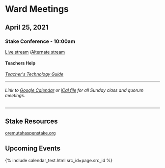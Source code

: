 # Ward Meetings

## April 25, 2021

### Stake Conference - 10:00am

[Live stream](http://mywebcast.churchofjesuschrist.org/Events/oremutahaspenstake)
/[Alternate stream](https://www.facebook.com/100001258077499/videos/4233315546720339/)

<!--[Aspen 11th Ward Sacrament Meeting](https://www.youtube.com/watch?v=dgJFqi8tMXk) *(link will be available approx. 20 minutes before the start of the meeting each week)*-->

<!--[Group assignments](https://docs.google.com/document/d/1mpLDtxDyq9XB_umNcKlkvhGHiGv-0iW3OCYqaRxaDrI/preview) for weekly attendance.-->

<!--### 2nd Hour Meetings - 1:30pm

[Gospel Doctrine](https://us02web.zoom.us/j/6270768192?pwd=WE5IakduUTViQmNhd0NpdzZLSlp3UT09)

[All Youth Classes](https://zoom.us/j/94692579781?pwd=WTZLVHhnQUxNNjV1bGVsb0wyQ3ArQT09)
* When you join the zoom meeting, find the breakout room for your class, and join there.
* We will have someone helping direct people into the right rooms if needed.

[YSA - Jones](https://meet.google.com/uxh-tedi-wum)

#### Which Youth Class am I in?
##### Course 11
Austin Adams, Henry Boice, Isabella Burr, Kai Chantry, Brooke Johnson, Landon Lupus, Alice McGrath, Kiara Niklitschek, Joshua Reid, Gustavo Rocha, Jett Ross, Thomas Spackman
##### Course 12
Luke Bergin, Beth Douglas, Grayson Ellison, Cooper Garner, Grace Graham, Aspyn Johnson, Marshall Kimber, JC Martinez, Luis Meneses, Giovana Rocha, Javin Rowley, Cohen Sharp, Chloe Van Dyke
##### Course 13
David Burr, Megan Humble, Emma Jacquart, Anna McGrath, Kayden Norton, JJ Perkins, Eden Spackman, Marjorie Story
##### Course 14
Paige Adams, Rachel Bergin, Briggs Bronson, Michael Burr, Ronan Dallin, Ella Ellison, Angel Hill, Chase Johnson, Michael Judkins, Chanel Lupus, Ava Newton, Emmy Sharp
##### Course 15
Alexis Adams, Robbie Boyce, Morgan Burton, Nelson Johnson, Coen Long, Isabela Rocha, Dylan Story, Cooper Todd, Daphne Waldron, Elijah Woolf
##### Course 16
Emma Bergin, Brenna Bronson, Julissa Martinez, Lindsay Van Dyke, William Westrup, Tate Wilde
##### Course 17
Oliver Boice, Kimberly Dellaripa, Luke Douglas, Joey Hadfield, Jasmine Hill, Kadie Hunsaker, Haylee Johnson, Kimball Johnson, AmyLynn Judkins, Camille Van Orman
##### Course 17B
Sofia Gonzalez, Hailey Johnson, Christian Todd-->

<!--
#### Relief Society & Elders Quorum

*Relief Society* [Meeting link](https://zoom.us/j/93026837990?pwd=QmdhMS80ZUg5NXBBMkxJU1hnY2NVUT09) (Meeting ID 930 2683 7990, Passcode 046979 if needed)

*Elder's Quorum* [Meeting link](https://meet.google.com/hkq-fmnt-ctr)

[All Youth Classes](https://us02web.zoom.us/j/83116018375?pwd=SHcva0tnay9XVWFoL0hQbU1VdXZmUT09)
* When you join the zoom meeting, find the breakout room for your class, and join there.
* We will have someone helping direct people into the right rooms if needed.
-->
<!--
### Primary - 3:30pm

Join us in the Chapel for a half hour of primary. Accompany your children on your assigned sacrament week.-->

#### Teachers Help

*[Teacher's Technology Guide](https://docs.google.com/document/d/1dSY6IK2yK7si5LEYBuJu4oAn8cZhzvsciy1mspVzn3Q/edit)* 

   ---  
###### Link to [Google Calendar](https://calendar.google.com/calendar/u/0?cid=YXNwZW4xMWNvbW11bmljYXRpb25zQGdtYWlsLmNvbQ) or [iCal file](https://calendar.google.com/calendar/ical/aspen11communications%40gmail.com/public/basic.ics) for all Sunday class and quorum meetings.

   --- 

## Stake Resources
[oremutahaspenstake.org](https://www.oremutahaspenstake.org/)

## Upcoming Events
{% include calendar_test.html src_id=page.src_id %}

